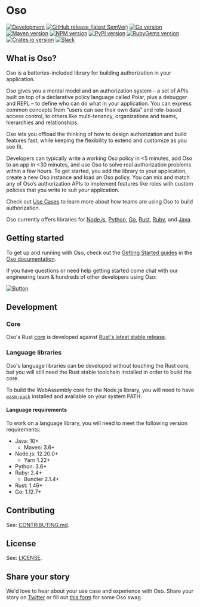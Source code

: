 # Oso

[![Development][badge-ci]][badge-ci-link]
[![GitHub release (latest SemVer)][badge-release]][badge-release-link]
[![Go version][badge-go]][badge-go-link]
[![Maven version][badge-java]][badge-java-link]
[![NPM version][badge-nodejs]][badge-nodejs-link]
[![PyPI version][badge-python]][badge-python-link]
[![RubyGems version][badge-ruby]][badge-ruby-link]
[![Crates.io version][badge-rust]][badge-rust-link]
[![Slack][badge-slack]][badge-slack-link]

## What is Oso?

Oso is a batteries-included library for building authorization in your application.

Oso gives you a mental model and an authorization system – a set of APIs
built on top of a declarative policy language called Polar, plus a
debugger and REPL – to define who can do what in your application. You
can express common concepts from “users can see their own data” and
role-based access control, to others like multi-tenancy, organizations
and teams, hierarchies and relationships.

Oso lets you offload the thinking of how to design authorization and
build features fast, while keeping the flexibility to extend and
customize as you see fit.

Developers can typically write a working Oso policy in <5 minutes, add
Oso to an app in <30 minutes, and use Oso to solve real authorization
problems within a few hours. To get started, you add the library to your
application, create a new Oso instance and load an Oso policy. You can
mix and match any of Oso’s authorization APIs to implement features like
roles with custom policies that you write to suit your application.

Check out [Use Cases][use-cases] to learn more about how teams are using
Oso to build authorization.

Oso currently offers libraries for [Node.js][badge-nodejs-link],
[Python][badge-python-link], [Go][badge-go-link],
[Rust][badge-rust-link], [Ruby][badge-ruby-link], and
[Java][badge-java-link].

## Getting started

To get up and running with Oso, check out the [Getting Started
guides](https://docs.osohq.com/getting-started/quickstart.html) in the [Oso
documentation][docs].

If you have questions or need help getting started come chat with our engineering team & hundreds of other developers using Oso:

[![Button][join-slack-link]][badge-slack-link]

## Development

### Core

Oso's Rust [core][core] is developed against [Rust's latest stable
release][rust].

### Language libraries

Oso's language libraries can be developed without touching the Rust core, but
you will still need the Rust stable toolchain installed in order to build the
core.

To build the WebAssembly core for the Node.js library, you will need to have
[`wasm-pack`][wasm-pack] installed and available on your system PATH.

#### Language requirements

To work on a language library, you will need to meet the following version
requirements:

- Java: 10+
  - Maven: 3.6+
- Node.js: 12.20.0+
  - Yarn 1.22+
- Python: 3.6+
- Ruby: 2.4+
  - Bundler 2.1.4+
- Rust: 1.46+
- Go: 1.12.7+

## Contributing

See: [CONTRIBUTING.md][contributing].

## License

See: [LICENSE][license].

[join-slack-link]: https://user-images.githubusercontent.com/282595/128394344-1bd9e5b2-e83d-4666-b446-2e4f431ffcea.png
[badge-ci]: https://github.com/osohq/oso/workflows/Development/badge.svg
[badge-ci-link]: https://github.com/osohq/oso/actions?query=branch%3Amain+workflow%3ADevelopment
[badge-release]: https://img.shields.io/github/v/release/osohq/oso?color=005b96&logo=github&sort=semver
[badge-release-link]: https://github.com/osohq/oso/releases
[badge-slack]: https://img.shields.io/badge/slack-oso--oss-orange
[badge-slack-link]: https://join-slack.osohq.com/
[badge-go]: https://img.shields.io/github/v/tag/osohq/go-oso?color=7fd5ea&label=go.dev
[badge-go-link]: https://pkg.go.dev/github.com/osohq/go-oso
[badge-java]: https://img.shields.io/maven-central/v/com.osohq/oso
[badge-java-link]: https://search.maven.org/artifact/com.osohq/oso
[badge-nodejs]: https://badge.fury.io/js/oso.svg
[badge-nodejs-link]: https://www.npmjs.com/package/oso
[badge-python]: https://badge.fury.io/py/oso.svg
[badge-python-link]: https://pypi.org/project/oso/
[badge-ruby]: https://badge.fury.io/rb/oso-oso.svg
[badge-ruby-link]: https://rubygems.org/gems/oso-oso
[badge-rust]: https://img.shields.io/crates/v/oso
[badge-rust-link]: https://crates.io/crates/oso
[go-link]: https://pkg.go.dev/github.com/osohq/go-oso
[contributing]: https://github.com/osohq/oso/blob/main/CONTRIBUTING.md
[core]: https://github.com/osohq/oso/tree/main/polar-core
[docs]: https://docs.osohq.com
[license]: https://github.com/osohq/oso/blob/main/LICENSE
[rust]: https://www.rust-lang.org/tools/install
[use-cases]: https://www.osohq.com/use-cases
[wasm-pack]: https://rustwasm.github.io/wasm-pack/installer/

## Share your story

We'd love to hear about your use case and experience with Oso. Share your story on [Twitter](https://twitter.com/osoHQ) or fill out [this form](https://osohq.typeform.com/to/mIFfkN05) for some Oso swag.
